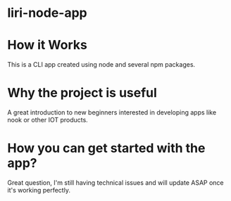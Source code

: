 # liri-node-app

# How it Works
This is a CLI app created using node and several npm packages.

# Why the project is useful
A great introduction to new beginners interested in developing apps like nook or other IOT products.

# How you can get started with the app?
Great question, I'm still having technical issues and will update ASAP once it's working perfectly.
